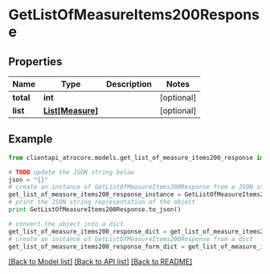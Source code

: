 # GetListOfMeasureItems200Response


## Properties
Name | Type | Description | Notes
------------ | ------------- | ------------- | -------------
**total** | **int** |  | [optional] 
**list** | [**List[Measure]**](Measure.md) |  | [optional] 

## Example

```python
from clientapi_atrocore.models.get_list_of_measure_items200_response import GetListOfMeasureItems200Response

# TODO update the JSON string below
json = "{}"
# create an instance of GetListOfMeasureItems200Response from a JSON string
get_list_of_measure_items200_response_instance = GetListOfMeasureItems200Response.from_json(json)
# print the JSON string representation of the object
print GetListOfMeasureItems200Response.to_json()

# convert the object into a dict
get_list_of_measure_items200_response_dict = get_list_of_measure_items200_response_instance.to_dict()
# create an instance of GetListOfMeasureItems200Response from a dict
get_list_of_measure_items200_response_form_dict = get_list_of_measure_items200_response.from_dict(get_list_of_measure_items200_response_dict)
```
[[Back to Model list]](../README.md#documentation-for-models) [[Back to API list]](../README.md#documentation-for-api-endpoints) [[Back to README]](../README.md)


